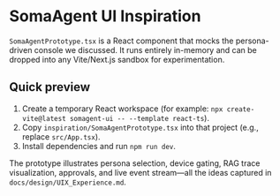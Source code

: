 # SomaAgent UI Inspiration

`SomaAgentPrototype.tsx` is a React component that mocks the persona-driven console we discussed. It runs entirely in-memory and can be dropped into any Vite/Next.js sandbox for experimentation.

## Quick preview
1. Create a temporary React workspace (for example: `npx create-vite@latest somagent-ui -- --template react-ts`).
2. Copy `inspiration/SomaAgentPrototype.tsx` into that project (e.g., replace `src/App.tsx`).
3. Install dependencies and run `npm run dev`.

The prototype illustrates persona selection, device gating, RAG trace visualization, approvals, and live event stream—all the ideas captured in `docs/design/UIX_Experience.md`.

